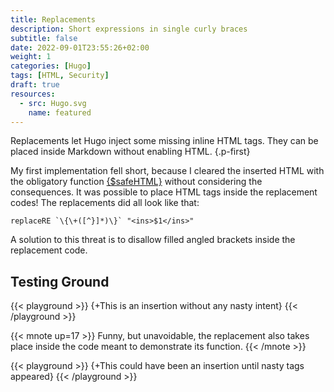 ```yaml
---
title: Replacements
description: Short expressions in single curly braces
subtitle: false
date: 2022-09-01T23:55:26+02:00
weight: 1
categories: [Hugo]
tags: [HTML, Security]
draft: true
resources: 
  - src: Hugo.svg
    name: featured
---
```


Replacements let Hugo inject some missing inline HTML tags. They can be placed inside Markdown without enabling HTML.
{.p-first} <!--more-->

My first implementation fell short, because I cleared the inserted HTML with the obligatory function [{$safeHTML}](https://gohugo.io/functions/safehtml/) without considering the consequences. It was possible to place HTML tags inside the replacement codes! The replacements did all look like that:

```go-html-template
replaceRE `\{\+([^}]*)\}` "<ins>$1</ins>"
```

A solution to this threat is to disallow filled angled brackets inside the replacement code.   

## Testing Ground

{{< playground >}}
{+This is an insertion without any nasty intent}
{{< /playground >}}

{{< mnote up=17 >}}
Funny, but unavoidable, the replacement also takes place inside the code meant to demonstrate its function.
{{< /mnote >}}

{{< playground >}}
{+This could have been an insertion until <nasty>nasty tags</nasty> appeared}
{{< /playground >}}
